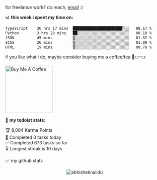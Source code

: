 for freelance work? do reach, [email](mailto:abhishknads.work@gmail.com) :)

📊 **this week i spent my time on:**
<!--START_SECTION:waka-->

```txt
TypeScript    36 hrs 17 mins  ██████████████████████░░░   88.17 %
Python        3 hrs 20 mins   ██░░░░░░░░░░░░░░░░░░░░░░░   08.10 %
JSON          45 mins         ▒░░░░░░░░░░░░░░░░░░░░░░░░   01.82 %
SCSS          26 mins         ▒░░░░░░░░░░░░░░░░░░░░░░░░   01.08 %
HTML          19 mins         ▒░░░░░░░░░░░░░░░░░░░░░░░░   00.78 %
```

<!--END_SECTION:waka-->

if you like what i do, maybe consider buying me a coffee/tea 🥺👉👈

<a href="https://www.buymeacoffee.com/abhisheknaiidu" target="_blank"><img src="https://cdn.buymeacoffee.com/buttons/v2/default-red.png" alt="Buy Me A Coffee" width="150" ></a>

🚧 **my todoist stats:**
<!-- TODO-IST:START -->
🏆  8,004 Karma Points           
🌸  Completed 0 tasks today           
✅  Completed 673 tasks so far           
⏳  Longest streak is 10 days
<!-- TODO-IST:END -->


📈 my github stats

<p align="center"> <img src="https://github-readme-stats.vercel.app/api?username=abhisheknaiidu&show_icons=true&theme=gotham" alt="abhisheknaiidu" />




